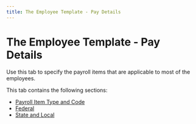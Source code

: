 ```yaml
---
title: The Employee Template - Pay Details
---
```


# The Employee Template - Pay Details


Use this tab to specify the payroll items that are applicable to most of the employees.


This tab contains the following sections:

- [Payroll Item Type and Code]({{site.prl_baseurl}}/misc/payroll_item_type_and_code.html)
- [Federal]({{site.prl_baseurl}}/misc/federal.html)
- [State and Local]({{site.prl_baseurl}}/misc/state_and_local.html)

